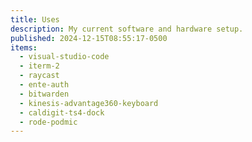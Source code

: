 ```yaml
---
title: Uses
description: My current software and hardware setup.
published: 2024-12-15T08:55:17-0500
items:
  - visual-studio-code
  - iterm-2
  - raycast
  - ente-auth
  - bitwarden
  - kinesis-advantage360-keyboard
  - caldigit-ts4-dock
  - rode-podmic
---
```

